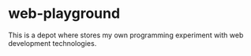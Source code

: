 web-playground
==============

This is a depot where stores my own programming experiment with web development technologies.
